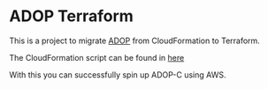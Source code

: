 # ADOP Terraform

This is a project to migrate [ADOP](https://github.com/Accenture/adop-docker-compose) from CloudFormation to Terraform. 

The CloudFormation script can be found in [here](https://github.com/bmistry12/adopTerraform/blob/master/scripts/service-adop-c.yaml)

With this you can successfully spin up ADOP-C using AWS.